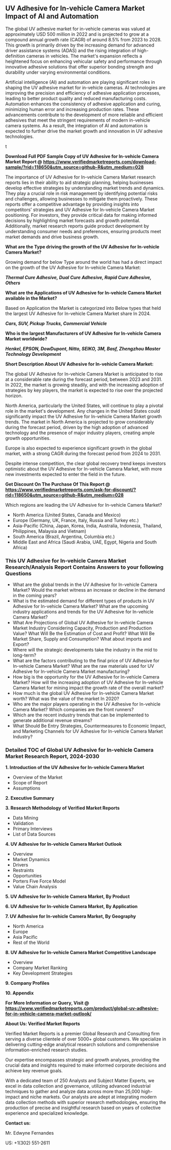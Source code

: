 <h2>UV Adhesive for In-vehicle Camera Market Impact of AI and Automation</h2><p>The global UV adhesive market for in-vehicle cameras was valued at approximately USD 500 million in 2022 and is projected to grow at a compound annual growth rate (CAGR) of around 8.5% from 2023 to 2028. This growth is primarily driven by the increasing demand for advanced driver assistance systems (ADAS) and the rising integration of high-definition cameras in vehicles. The market's expansion reflects a heightened focus on enhancing vehicular safety and performance through innovative adhesive solutions that offer superior bonding strength and durability under varying environmental conditions.</p><p>Artificial intelligence (AI) and automation are playing significant roles in shaping the UV adhesive market for in-vehicle cameras. AI technologies are improving the precision and efficiency of adhesive application processes, leading to better product quality and reduced manufacturing costs. Automation enhances the consistency of adhesive application and curing, minimizing human error and increasing production rates. These advancements contribute to the development of more reliable and efficient adhesives that meet the stringent requirements of modern in-vehicle camera systems. As a result, the integration of AI and automation is expected to further drive the market growth and innovation in UV adhesive technologies.</p>t</p><p id="" class=""><strong>Download Full PDF Sample Copy of UV Adhesive for In-vehicle Camera Market Report @ <a href="https://www.verifiedmarketreports.com/download-sample/?rid=118650&utm_source=github-R&utm_medium=028" target="_blank">https://www.verifiedmarketreports.com/download-sample/?rid=118650&utm_source=github-R&utm_medium=028</a></strong></p><p>The importance of&nbsp;UV Adhesive for In-vehicle Camera Market research reports lies in their ability to aid strategic planning, helping businesses develop effective strategies by understanding market trends and dynamics. They play a crucial role in risk management by identifying potential risks and challenges, allowing businesses to mitigate them proactively. These reports offer a competitive advantage by providing insights into competitors' strategies and UV Adhesive for In-vehicle Camera Market positioning. For investors, they provide critical data for making informed decisions by highlighting market forecasts and growth potential. Additionally, market research reports guide product development by understanding consumer needs and preferences, ensuring products meet market demands and drive business growth.</p><p><strong>What are the&nbsp;Type driving the growth of the UV Adhesive for In-vehicle Camera Market?</strong></p><p id="" class="">Growing demand for below Type around the world has had a direct impact on the growth of the UV Adhesive for In-vehicle Camera Market:</p><em><strong>Thermal Cure Adhesive, Dual Cure Adhesive, Rapid Cure Adhesive, Others</strong></em></p><strong>What are the&nbsp;Applications&nbsp;of UV Adhesive for In-vehicle Camera Market available in the Market?</strong></p><p id="" class="">Based on Application the Market is categorized into Below types that held the largest UV Adhesive for In-vehicle Camera Market share In 2024.</p><em><strong>Cars, SUV, Pickup Trucks, Commercial Vehicle</strong></em></p><strong>Who is the largest Manufacturers of UV Adhesive for In-vehicle Camera Market worldwide?</strong></p><p><em><strong>Henkel, EPSON, DowDupont, Nitto, SEIKO, 3M, Basf, Zhengzhou Master Technology Development</strong></em></p><p id="" class=""><strong>Short Description About UV Adhesive for In-vehicle Camera Market:</strong></p><p>The global UV Adhesive for In-vehicle Camera Market is anticipated to rise at a considerable rate during the forecast period, between 2023 and 2031. In 2022, the market is growing steadily, and with the increasing adoption of strategies by key players, the market is expected to rise over the projected horizon.</p><p>North America, particularly the United States, will continue to play a pivotal role in the market's development. Any changes in the United States could significantly impact the UV Adhesive for In-vehicle Camera Market growth trends. The market in North America is projected to grow considerably during the forecast period, driven by the high adoption of advanced technology and the presence of major industry players, creating ample growth opportunities.</p><p>Europe is also expected to experience significant growth in the global market, with a strong CAGR during the forecast period from 2024 to 2031.</p><p>Despite intense competition, the clear global recovery trend keeps investors optimistic about the UV Adhesive for In-vehicle Camera Market, with more new investments expected to enter the field in the future.</p><p id="" class=""><strong>Get Discount On The Purchase Of This Report @ <a href="https://www.verifiedmarketreports.com/ask-for-discount/?rid=118650&utm_source=github-R&utm_medium=028" target="_blank">https://www.verifiedmarketreports.com/ask-for-discount/?rid=118650&utm_source=github-R&utm_medium=028</a></strong></p>Which regions are leading the UV Adhesive for In-vehicle Camera Market?</p><ul><li>North America (United States, Canada and Mexico)</li><li>Europe (Germany, UK, France, Italy, Russia and Turkey etc.)</li><li>Asia-Pacific (China, Japan, Korea, India, Australia, Indonesia, Thailand, Philippines, Malaysia and Vietnam)</li><li>South America (Brazil, Argentina, Columbia etc.)</li><li>Middle East and Africa (Saudi Arabia, UAE, Egypt, Nigeria and South Africa)</li></ul><h3 id="" class="">This UV Adhesive for In-vehicle Camera Market Research/Analysis Report Contains Answers to your following Questions</h3><ul><li>What are the global trends in the UV Adhesive for In-vehicle Camera Market? Would the market witness an increase or decline in the demand in the coming years?</li><li>What is the estimated demand for different types of products in UV Adhesive for In-vehicle Camera Market? What are the upcoming industry applications and trends for the UV Adhesive for In-vehicle Camera Market?</li><li>What Are Projections of Global UV Adhesive for In-vehicle Camera Market Industry Considering Capacity, Production and Production Value? What Will Be the Estimation of Cost and Profit? What Will Be Market Share, Supply and Consumption? What about imports and Export?</li><li>Where will the strategic developments take the industry in the mid to long-term?</li><li>What are the factors contributing to the final price of UV Adhesive for In-vehicle Camera Market? What are the raw materials used for UV Adhesive for In-vehicle Camera Market manufacturing?</li><li>How big is the opportunity for the UV Adhesive for In-vehicle Camera Market? How will the increasing adoption of UV Adhesive for In-vehicle Camera Market for mining impact the growth rate of the overall market?</li><li>How much is the global UV Adhesive for In-vehicle Camera Market worth? What was the value of the market In 2020?</li><li>Who are the major players operating in the UV Adhesive for In-vehicle Camera Market? Which companies are the front runners?</li><li>Which are the recent industry trends that can be implemented to generate additional revenue streams?</li><li>What Should Be Entry Strategies, Countermeasures to Economic Impact, and Marketing Channels for UV Adhesive for In-vehicle Camera Market Industry?</li></ul><h3 id="" class="">Detailed TOC of Global UV Adhesive for In-vehicle Camera Market Research Report, 2024-2030</h3><p id="" class=""><strong>1. Introduction of the UV Adhesive for In-vehicle Camera Market</strong></p><ul><li>Overview of the Market</li><li>Scope of Report</li><li>Assumptions</li></ul><p id="" class=""><strong>2. Executive Summary</strong></p><p id="" class=""><strong>3. Research Methodology of Verified Market Reports</strong></p><ul><li>Data Mining</li><li>Validation</li><li>Primary Interviews</li><li>List of Data Sources</li></ul><p id="" class=""><strong>4. UV Adhesive for In-vehicle Camera Market Outlook</strong></p><ul><li>Overview</li><li>Market Dynamics</li><li>Drivers</li><li>Restraints</li><li>Opportunities</li><li>Porters Five Force Model</li><li>Value Chain Analysis</li></ul><p id="" class=""><strong>5. UV Adhesive for In-vehicle Camera Market, By Product</strong></p><p id="" class=""><strong>6. UV Adhesive for In-vehicle Camera Market, By Application</strong></p><p id="" class=""><strong>7. UV Adhesive for In-vehicle Camera Market, By Geography</strong></p><ul><li>North America</li><li>Europe</li><li>Asia Pacific</li><li>Rest of the World</li></ul><p id="" class=""><strong>8. UV Adhesive for In-vehicle Camera Market Competitive Landscape</strong></p><ul><li>Overview</li><li>Company Market Ranking</li><li>Key Development Strategies</li></ul><p id="" class=""><strong>9. Company Profiles</strong></p><p id="" class=""><strong>10. Appendix</strong></p><p id="" class=""><strong>For More Information or Query, Visit @ <a href="https://www.verifiedmarketreports.com/product/global-uv-adhesive-for-in-vehicle-camera-market-outlook/" target="_blank">https://www.verifiedmarketreports.com/product/global-uv-adhesive-for-in-vehicle-camera-market-outlook/</a></strong></p><p id="" class=""><strong>About Us: Verified Market Reports</strong></p><p id="" class="">Verified Market Reports is a premier Global Research and Consulting firm serving a diverse clientele of over 5000+ global customers. We specialize in delivering cutting-edge analytical research solutions and comprehensive information-enriched research studies.</p><p id="" class="">Our expertise encompasses strategic and growth analyses, providing the crucial data and insights required to make informed corporate decisions and achieve key revenue goals.</p><p id="" class="">With a dedicated team of 250 Analysts and Subject Matter Experts, we excel in data collection and governance, utilizing advanced industrial techniques to gather and analyze data across more than 25,000 high-impact and niche markets. Our analysts are adept at integrating modern data collection methods with superior research methodologies, ensuring the production of precise and insightful research based on years of collective experience and specialized knowledge.</p><p id="" class=""><strong>Contact us:</strong></p><p id="" class="">Mr. Edwyne Fernandes</p><p id="" class="">US: +1(302) 551-2611</p>